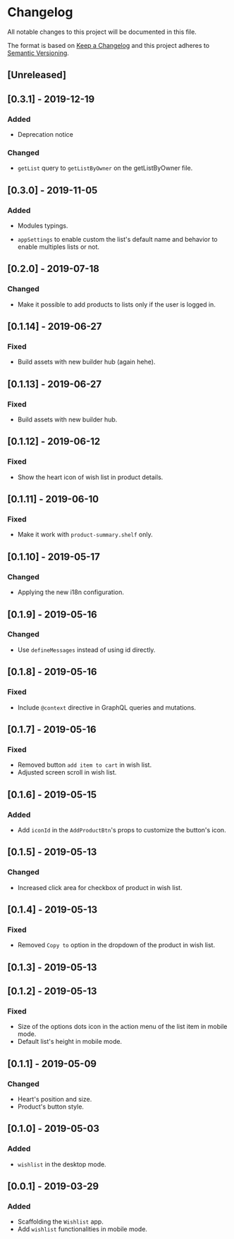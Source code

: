 # Changelog

 All notable changes to this project will be documented in this file.

 The format is based on [Keep a Changelog](http://keepachangelog.com/en/1.0.0/)
 and this project adheres to [Semantic Versioning](http://semver.org/spec/v2.0.0.html).

## [Unreleased]

## [0.3.1] - 2019-12-19
### Added
- Deprecation notice

### Changed
- `getList` query to `getListByOwner` on the getListByOwner file.

## [0.3.0] - 2019-11-05

### Added

- Modules typings.

- `appSettings` to enable custom the list's default name and behavior to enable multiples lists or not.

## [0.2.0] - 2019-07-18
### Changed
- Make it possible to add products to lists only if the user is logged in.

## [0.1.14] - 2019-06-27

### Fixed
- Build assets with new builder hub (again hehe).

## [0.1.13] - 2019-06-27

### Fixed
- Build assets with new builder hub.

## [0.1.12] - 2019-06-12
### Fixed
- Show the heart icon of wish list in product details.

## [0.1.11] - 2019-06-10

### Fixed

- Make it work with `product-summary.shelf` only.

## [0.1.10] - 2019-05-17
### Changed
- Applying the new i18n configuration.

## [0.1.9] - 2019-05-16
### Changed
- Use `defineMessages` instead of using id directly.

## [0.1.8] - 2019-05-16
### Fixed
- Include `@context` directive in GraphQL queries and mutations.

## [0.1.7] - 2019-05-16
### Fixed
- Removed button `add item to cart` in wish list.
- Adjusted screen scroll in wish list.

## [0.1.6] - 2019-05-15
### Added
- Add `iconId` in the `AddProductBtn`'s props to customize the button's icon.

## [0.1.5] - 2019-05-13
### Changed
- Increased click area for checkbox of product in wish list.

## [0.1.4] - 2019-05-13
### Fixed
- Removed `Copy to` option in the dropdown of the product in wish list.

## [0.1.3] - 2019-05-13

## [0.1.2] - 2019-05-13
### Fixed
- Size of the options dots icon in the action menu of the list item in mobile mode.
- Default list's height in mobile mode.

## [0.1.1] - 2019-05-09
### Changed
- Heart's position and size.
- Product's button style.

## [0.1.0] - 2019-05-03
### Added
- `wishlist` in the desktop mode.

## [0.0.1] - 2019-03-29
### Added
- Scaffolding the `Wishlist` app.
- Add `wishlist` functionalities in mobile mode.
